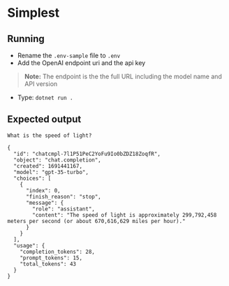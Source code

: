 # Simplest

## Running

- Rename the `.env-sample` file to `.env`
- Add the OpenAI endpoint uri and the api key
> **Note:** The endpoint is the the full URL including the model name and API version
- Type: `dotnet run .`

## Expected output

```text
What is the speed of light?

{
  "id": "chatcmpl-7l1P51PeC2YoFu9Io0bZDZ18ZoqfR",
  "object": "chat.completion",
  "created": 1691441167,
  "model": "gpt-35-turbo",
  "choices": [
    {
      "index": 0,
      "finish_reason": "stop",
      "message": {
        "role": "assistant",
        "content": "The speed of light is approximately 299,792,458 meters per second (or about 670,616,629 miles per hour)."
      }
    }
  ],
  "usage": {
    "completion_tokens": 28,
    "prompt_tokens": 15,
    "total_tokens": 43
  }
}
```